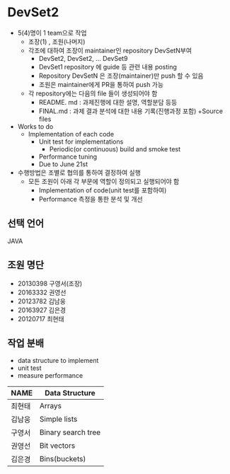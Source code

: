 # DevSet2

+ 5(4)명이 1 team으로 작업
  + 조장(1) , 조원(나머지)
  + 각조에 대하여 조장이 maintainer인 repository  DevSetN부여
    + DevSet2, DevSet2, … DevSet9
    + DevSet1 repository 에 guide 등 관련 내용 posting
    + Repository DevSetN 은 조장(maintainer)만  push 할 수 있음
    + 조원은 maintainer에게 PR을 통하여 push  가능
  + 각 repository에는 다음의 file 들이 생성되어야 함
    + README. md : 과제진행에 대한 설명, 역할분담 등등
    + FINAL.md : 과제 결과 분석에 대한 내용 기록(진행과정 포함)
    +Source files
+ Works to do
  + Implementation of each code
	+ Unit test for implementations
	  + Periodic(or continuous) build and smoke test
	+ Performance tuning
	+ Due to June 21st
+ 수행방법은 조별로 협의를 통하여 결정하여 실행
	+ 모든 조원이 아래 각 부문에 역할이 정의되고 실행되어야 함
	  + Implementation of code(unit test를 포함하여)
	  + Performance 측정을 통한 분석 및 개선

## 선택 언어
JAVA
## 조원 명단
* 20130398 구영서(조장)
* 20163332 권영선
* 20123782 김남웅
* 20163927 김은경
* 20120717 최현태

## 작업 분배

* data structure to implement
* unit test
* measure performance 

| NAME | Data Structure |
|---|---|
| 최현태 |Arrays|
| 김남웅 |Simple lists|
| 구영서 |Binary search tree|
| 권영선 |Bit vectors|
| 김은경 |Bins(buckets)|
